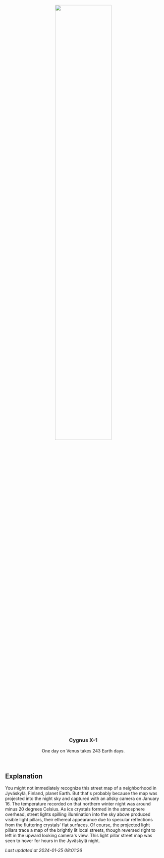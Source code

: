 <p align='center'>
    <img src='https://apod.nasa.gov/apod/image/2401/image-20240116164558_v11024.jpg' width='60%' />
    <h3 align="center">Cygnus X-1</h3>
    <p align="center">One day on Venus takes 243 Earth days.</p>
</p>
<br/>

Explanation
--
You might not immediately recognize this street map of a neighborhood in Jyväskylä, Finland, planet Earth. But that's probably because the map was projected into the night sky and captured with an allsky camera on January 16. The temperature recorded on that northern winter night was around minus 20 degrees Celsius. As ice crystals formed in the atmosphere overhead, street lights spilling illumination into the sky above produced visible light pillars, their ethereal appearance due to specular reflections from the fluttering crystals' flat surfaces. Of course, the projected light pillars trace a map of the brightly lit local streets, though reversed right to left in the upward looking camera's view. This light pillar street map was seen to hover for hours in the Jyväskylä night.


*Last updated at 2024-01-25 08:01:26*
